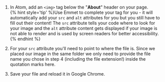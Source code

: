 1. In Atom, add an `<img>` tag below the "**About**" header on your page.  
{% hint style='tip' %}Use Emmet to complete your tag for you - it will automatically add your `src` and `alt` attributes for you but you still have to fill out their content!  The `src` attribute tells your code where to look for your image and the `alt` attribute content gets displayed if your image is not able to render and is used by screen readers for better accessibility. {% endhint %}

1. For your `src` attribute you'll need to point to where the file is.  Since we placed our image in the same folder we only need to provide the file name you chose in step 4 (including the file extension!) inside the quotation marks here.

1. Save your file and reload it in Google Chrome.
